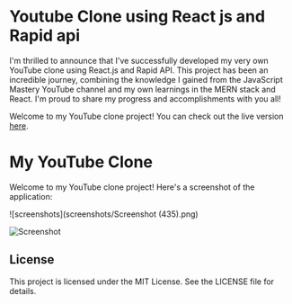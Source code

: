 
# Youtube Clone using React js and Rapid api

I'm thrilled to announce that I've successfully developed my very own YouTube clone using React.js and Rapid API. This project has been an incredible journey, combining the knowledge I gained from the JavaScript Mastery YouTube channel and my own learnings in the MERN stack and React. I'm proud to share my progress and accomplishments with you all!

Welcome to my YouTube clone project! You can check out the live version [here](https://yt2-clone.netlify.app/).

# My YouTube Clone

Welcome to my YouTube clone project! Here's a screenshot of the application:

![screenshots](screenshots/Screenshot (435).png)

![Screenshot]([https://example.com/images/screenshot.png](https://drive.google.com/file/d/1Q32c_hFdhCCi-Bp9slDrFvXFe_7S7k25/view?usp=sharing))



## License
This project is licensed under the MIT License. See the LICENSE file for details.


